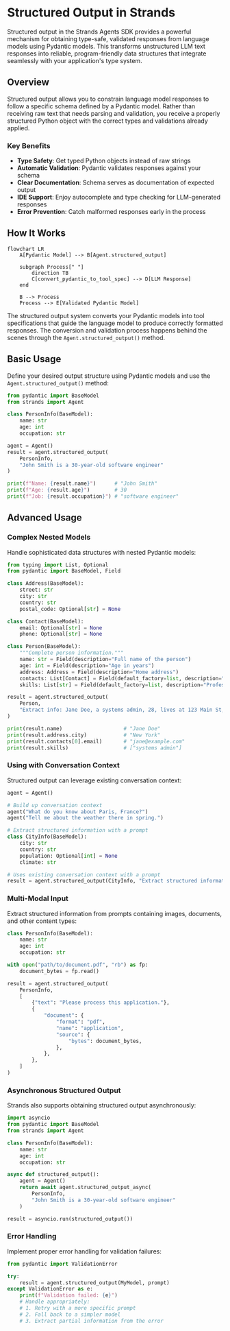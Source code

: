 # Structured Output in Strands

Structured output in the Strands Agents SDK provides a powerful mechanism for obtaining type-safe, validated responses from language models using Pydantic models. This transforms unstructured LLM text responses into reliable, program-friendly data structures that integrate seamlessly with your application's type system.

## Overview

Structured output allows you to constrain language model responses to follow a specific schema defined by a Pydantic model. Rather than receiving raw text that needs parsing and validation, you receive a properly structured Python object with the correct types and validations already applied.

### Key Benefits

- **Type Safety**: Get typed Python objects instead of raw strings
- **Automatic Validation**: Pydantic validates responses against your schema
- **Clear Documentation**: Schema serves as documentation of expected output
- **IDE Support**: Enjoy autocomplete and type checking for LLM-generated responses
- **Error Prevention**: Catch malformed responses early in the process

## How It Works

```mermaid
flowchart LR
    A[Pydantic Model] --> B[Agent.structured_output]

    subgraph Process[" "]
        direction TB
        C[convert_pydantic_to_tool_spec] --> D[LLM Response]
    end

    B --> Process
    Process --> E[Validated Pydantic Model]
```

The structured output system converts your Pydantic models into tool specifications that guide the language model to produce correctly formatted responses. The conversion and validation process happens behind the scenes through the `Agent.structured_output()` method.

## Basic Usage

Define your desired output structure using Pydantic models and use the `Agent.structured_output()` method:

```python
from pydantic import BaseModel
from strands import Agent

class PersonInfo(BaseModel):
    name: str
    age: int
    occupation: str

agent = Agent()
result = agent.structured_output(
    PersonInfo,
    "John Smith is a 30-year-old software engineer"
)

print(f"Name: {result.name}")      # "John Smith"
print(f"Age: {result.age}")        # 30
print(f"Job: {result.occupation}") # "software engineer"
```

## Advanced Usage

### Complex Nested Models

Handle sophisticated data structures with nested Pydantic models:

```python
from typing import List, Optional
from pydantic import BaseModel, Field

class Address(BaseModel):
    street: str
    city: str
    country: str
    postal_code: Optional[str] = None

class Contact(BaseModel):
    email: Optional[str] = None
    phone: Optional[str] = None

class Person(BaseModel):
    """Complete person information."""
    name: str = Field(description="Full name of the person")
    age: int = Field(description="Age in years")
    address: Address = Field(description="Home address")
    contacts: List[Contact] = Field(default_factory=list, description="Contact methods")
    skills: List[str] = Field(default_factory=list, description="Professional skills")

result = agent.structured_output(
    Person,
    "Extract info: Jane Doe, a systems admin, 28, lives at 123 Main St, New York, NY. Email: jane@example.com"
)

print(result.name)                    # "Jane Doe"
print(result.address.city)            # "New York"
print(result.contacts[0].email)       # "jane@example.com"
print(result.skills)                  # ["systems admin"]
```

### Using with Conversation Context

Structured output can leverage existing conversation context:

```python
agent = Agent()

# Build up conversation context
agent("What do you know about Paris, France?")
agent("Tell me about the weather there in spring.")

# Extract structured information with a prompt
class CityInfo(BaseModel):
    city: str
    country: str
    population: Optional[int] = None
    climate: str

# Uses existing conversation context with a prompt
result = agent.structured_output(CityInfo, "Extract structured information about Paris")
```

### Multi-Modal Input

Extract structured information from prompts containing images, documents, and other content types:

```python
class PersonInfo(BaseModel):
    name: str
    age: int
    occupation: str

with open("path/to/document.pdf", "rb") as fp:
    document_bytes = fp.read()

result = agent.structured_output(
    PersonInfo,
    [
        {"text": "Please process this application."},
        {
            "document": {
                "format": "pdf",
                "name": "application",
                "source": {
                    "bytes": document_bytes,
                },
            },
        },
    ]
)
```

### Asynchronous Structured Output

Strands also supports obtaining structured output asynchronously:

```python
import asyncio
from pydantic import BaseModel
from strands import Agent

class PersonInfo(BaseModel):
    name: str
    age: int
    occupation: str

async def structured_output():
    agent = Agent()
    return await agent.structured_output_async(
        PersonInfo,
        "John Smith is a 30-year-old software engineer"
    )

result = asyncio.run(structured_output())
```

### Error Handling

Implement proper error handling for validation failures:

```python
from pydantic import ValidationError

try:
    result = agent.structured_output(MyModel, prompt)
except ValidationError as e:
    print(f"Validation failed: {e}")
    # Handle appropriately:
    # 1. Retry with a more specific prompt
    # 2. Fall back to a simpler model
    # 3. Extract partial information from the error
```
